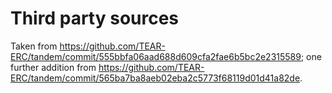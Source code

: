 # Third party sources

Taken from <https://github.com/TEAR-ERC/tandem/commit/555bbfa06aad688d609cfa2fae6b5bc2e2315589>;
one further addition from <https://github.com/TEAR-ERC/tandem/commit/565ba7ba8aeb02eba2c5773f68119d01d41a82de>.
